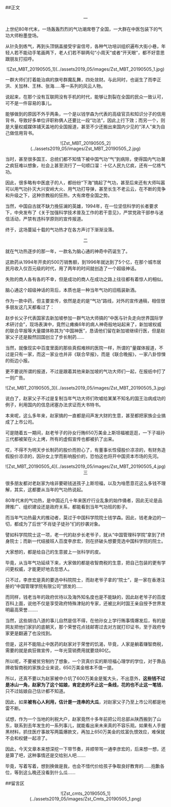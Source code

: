 ##正文

 <div align="center">一</div>

上世纪80年代末，一场轰轰烈烈的气功潮席卷了全国，一大群在中医包装下的气功大师粉墨登场。

从针灸到练气，再到头顶锅盖接受宇宙信号，各种气功培训组织遍布大街小巷，年轻人若不能动手笔画两下，老人们若不聊两句“小周天”或者“开天眼”，都不好意思跟朋友打招呼。

 <div align="center">![Zst_MBT_20190505_1](../assets2019_05/images/Zst_MBT_20190505_1.jpg)</div>

一群大师们打着能治病的旗号群魔乱舞，四处敛财。与此同时，也诞生了而李正洪、关加林、王林、张海.....等一系列的风云人物。

说起来，在那个没有互联网没有手机的时代，能够让割裂在全国的民众一致认可，可不是一件容易的事儿。

能够做到的原因不外乎两条，一个是以钱学森为代表的高级官员和知识分子的信用背书，导致好多单位评职称俩人还要比一段“功法”，因此上行下效；而另一个，则是大量权威媒体铺天盖地的全国报道，甚至不少还搬出来国内少见的“洋人”来为自己做信用背书。

 <div align="center">![Zst_MBT_20190505_2](../assets2019_05/images/Zst_MBT_20190505_2.jpg)</div>

当时，甚至很多国王、总统们都不知情下被中国气功“气”到病除，使得国内气功潮之疯狂难以想象，社会上甚至流行了一句顺口溜：十亿人民九亿疯，还有一亿练气功。

因此，很多略有中医底子的人，都纷纷“下海”搞起了气功，甚至后来还有大师叫嚣可以用气功扑灭大兴安岭大火、用气功打导弹，甚至长生不老云云，在不断的竞争和升级之下，这种宗教般的狂热，大有席卷全国之势。

当然，中国自古就不缺力挽狂澜的英雄，1994年，在一位坚信科学的长者要求下，中央发布了《关于加强科学技术普及工作的若干意见》，严禁党政干部参与迷信活动，严禁有违科学原则的宣传报道。

终于，这场蔓延十载的气功热才在各方声讨下渐渐没落。


 <div align="center">二</div>

就在气功热逐步的那一年，一款名为脑心通的神奇中药诞生了。

这款药从1994年开卖的500万销售额，到1996年就达到了5个亿，在那个城市居民月收入仅百元级的时代，用了两年的时间就创造了一个超级神话。

失败的商人各有各的不幸，但是成功的商人在成功之路上往往都有着惊人的相似。

脑心通这个超级神话的背后，本质也是一种当年气功的旧瓶装新酒。

作为一款中药，但主要宣传，依然是走的是“气功”路线，对外的宣传通稿，相信很多朋友这几天都看过了：

赵步长父子代表国家去新加坡参加一群气功大师搞的“中医与针灸走向世界国际学术研讨会”，现场表演中，竟然让瘫痪6年的病人神奇般地站起来了，新加坡权威的联合早报等大量媒体称其为“中国神医”，恳请他们留在新加坡继续行医，但是赵家父子还是毅然回国创立了步长制药......

当然，就像现实中百度里面的那些真假难辨的医院一样，所谓的"量媒体报道，不过是只有一家，而这一家业也并非《联合早报》，而是《联合晚报》，一家八卦惊悚的街边小报。

更不要说所谓的报道，不过是跟着其他来新加坡的气功大师们一起，在报纸中打了一则广告。

 <div align="center">![Zst_MBT_20190505_3](../assets2019_05/images/Zst_MBT_20190505_3.jpg)</div>

说白了，赵家父子不过是复制当年气功大师们吹嘘给某某不知名的国王治病成功的例子，利用国内的信息闭塞办法求证而大书特书。

本来呢，这么多年来，赵家搞的一直都是闷声发大财的生意，甚至都把家族企业搞成了上市公司。

可是随着五一期间，赵老爷子的孙女行贿650万美金上斯坦福被逛逛，一下子祖孙三代都被架在火上烤，所有的虚假宣传也都被扒了出来。

哎，不得不为明天步长制药的股价而担心了，有董事长性侵股价凉凉的，有财务造假股价凉凉的，因孙女上学而影响股价的，恐怕这也将开中国资本市场的先河。

 <div align="center">![Zst_MBT_20190505_4](../assets2019_05/images/Zst_MBT_20190505_4.jpg)</div>

 <div align="center">三</div>

很多朋友都对老赵家为啥非要砸钱送孩子上斯坦福，以及为啥愿意花这么多钱不理解，其实，这都要从当年的气功热说起。

80年代末的气功热，是中国近几十年来医疗行业乱象的始作俑者，因此无论是品牌推广、组织建设还是政府关系，都能看到当年气功班的影子。

而当年气功热最大的推动者，莫过于中国科学院院士钱学森。因此，钱老身边的一切，都成为了后世“不肖徒子徒孙”们的抄袭对象。

譬如科学院院士这一项，老一代的赵步长老爷子，就从“中国管理科学院”拿到了终身院士；而新一代结接班人百度李彦宏，则在挤破头想要竞选中国科学院的院士。

大家想的，都是给自己的生意披上一张科学的皮。

毕竟，从当年气功延续下来，大家做的都是收智商税的生意，把自己包装的更有学问更权威，才能更好地去忽悠人。

只不过，李彦宏是真的要选中科院院士，而赵老爷子拿的“院士”，是一家在香港注册的“中国管理学院有限公司”颁发的.....

而同样，钱老当年的政府优待以及海外知名度也是不能缺的，因此赵老爷子的百度百科上面，说他不仅是享受政府特殊津贴的专家，还被比利时国王亲自授予世界发明最高荣誉........

当然，这些胡诌八道的事儿自然是信不得，在他孙女上学行贿事情爆发后，有的是网友把他们家扒的底朝天，那个荣誉花点钱邮寄过去对方就打印证书，至于政府专家更是翻遍了也没找到。

但是，这并不能阻止中医药的赵家对于荣誉的饥渴，毕竟，人家是躺着赚智商税，需要的就是疯狂做宣传，一年光营销费用就要烧80亿。

所以呢，不要被贫穷制约了想象，一个货真价实的斯坦福心理学的学位，对于靠品牌收智商税的家族企业来说，650万美金根本不值一提。

所以，还真不要以为赵家被中介坑了600万美金是冤大头，不出意外，**这些钱不过是冰山一角，赵家为了这个姑娘，肯定走的不止这一条线，花的也不止这一笔钱**，只不过姑娘自己估计都不知道。

因此，如果**被有心人利用，估计是一连串的大瓜**，对赵家父子乃至上市公司都是地雷不断。

试想，作为一个当地的利税大户，赵家竟然十多年前把公司总部从陕西搬到了山东，联系到去年发生的一系列事儿，就能看出来未来真的不容乐观。如果有人手握黑材料，抓住医疗事故写两篇爆款文，再加上650万美金的炫富仇恨效应，难保就不会和权健一起凉了。

因此，今天文章本来想深挖一下带节奏，并顺带骂一通李彦宏的，后来想一想，还是算了吧，这种事情还是交给别人吧.......

毕竟，写着写着，想到换做是我，也会不惜代价给孩子争取良好教育的......抱歉各位，等到这么晚还没看到什么瓜......

##留言区
 <div align="center">![Zst_cmts_20190505_1](../assets2019_05/images/Zst_Cmts_20190505_1.png)</div>